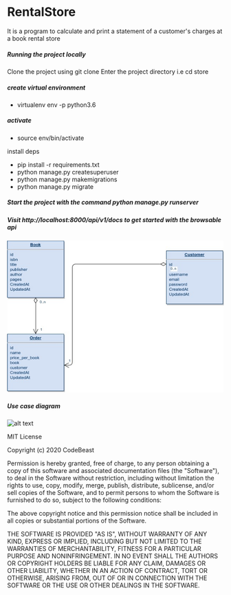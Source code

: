 # RentalStore
It is a program to calculate and print a statement of a customer's charges at a book rental store

##### Running the project locally
Clone the project using git clone
Enter the project directory i.e cd store
##### create virtual environment
- virtualenv env -p python3.6
##### activate
- source env/bin/activate

install deps
- pip install -r requirements.txt
- python manage.py createsuperuser
- python manage.py makemigrations
- python manage.py migrate
##### Start the project with the command python manage.py runserver
##### Visit http://localhost:8000/api/v1/docs to get started with the browsable api

![alt text](BookApp.jpg "ERD diagram")

##### Use case diagram
![alt text](BookStoreApp.jpg "UML diagram")



MIT License

Copyright (c) 2020 CodeBeast

Permission is hereby granted, free of charge, to any person obtaining a copy
of this software and associated documentation files (the "Software"), to deal
in the Software without restriction, including without limitation the rights
to use, copy, modify, merge, publish, distribute, sublicense, and/or sell
copies of the Software, and to permit persons to whom the Software is
furnished to do so, subject to the following conditions:

The above copyright notice and this permission notice shall be included in all
copies or substantial portions of the Software.

THE SOFTWARE IS PROVIDED "AS IS", WITHOUT WARRANTY OF ANY KIND, EXPRESS OR
IMPLIED, INCLUDING BUT NOT LIMITED TO THE WARRANTIES OF MERCHANTABILITY,
FITNESS FOR A PARTICULAR PURPOSE AND NONINFRINGEMENT. IN NO EVENT SHALL THE
AUTHORS OR COPYRIGHT HOLDERS BE LIABLE FOR ANY CLAIM, DAMAGES OR OTHER
LIABILITY, WHETHER IN AN ACTION OF CONTRACT, TORT OR OTHERWISE, ARISING FROM,
OUT OF OR IN CONNECTION WITH THE SOFTWARE OR THE USE OR OTHER DEALINGS IN THE
SOFTWARE.
